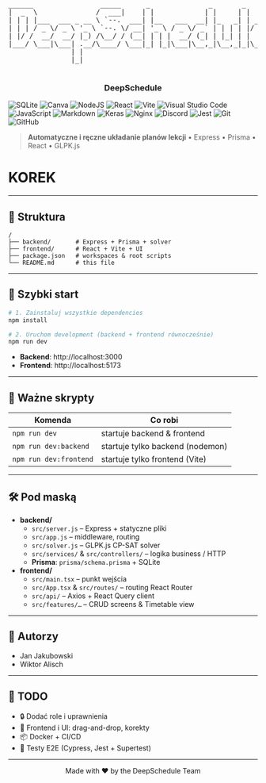 <p align="center">
  <pre>
______                _____      _              _       _      
|  _  \              /  ___|    | |            | |     | |     
| | | |___  ___ _ __ \ `--.  ___| |__   ___  __| |_   _| | ___ 
| | | / _ \/ _ \ '_ \ `--. \/ __| '_ \ / _ \/ _` | | | | |/ _ \
| |/ /  __/  __/ |_) /\__/ / (__| | | |  __/ (_| | |_| | |  __/
|___/ \___|\___| .__/\____/ \___|_| |_|\___|\__,_|\__,_|_|\___|
               | |                                             
               |_|                                             
  </pre>
  <h3 align="center">DeepSchedule</h3>

![SQLite](https://img.shields.io/badge/sqlite-%2307405e.svg?style=for-the-badge&logo=sqlite&logoColor=white)
    ![Canva](https://img.shields.io/badge/Canva-%2300C4CC.svg?style=for-the-badge&logo=Canva&logoColor=white)
    ![NodeJS](https://img.shields.io/badge/node.js-6DA55F?style=for-the-badge&logo=node.js&logoColor=white)
    ![React](https://img.shields.io/badge/react-%2320232a.svg?style=for-the-badge&logo=react&logoColor=%2361DAFB)
    ![Vite](https://img.shields.io/badge/vite-%23646CFF.svg?style=for-the-badge&logo=vite&logoColor=white)
    ![Visual Studio Code](https://img.shields.io/badge/Visual%20Studio%20Code-0078d7.svg?style=for-the-badge&logo=visual-studio-code&logoColor=white)
    ![JavaScript](https://img.shields.io/badge/javascript-%23323330.svg?style=for-the-badge&logo=javascript&logoColor=%23F7DF1E)
    ![Markdown](https://img.shields.io/badge/markdown-%23000000.svg?style=for-the-badge&logo=markdown&logoColor=white)
    ![Keras](https://img.shields.io/badge/Keras-%23D00000.svg?style=for-the-badge&logo=Keras&logoColor=white)
    ![Nginx](https://img.shields.io/badge/nginx-%23009639.svg?style=for-the-badge&logo=nginx&logoColor=white)
    ![Discord](https://img.shields.io/badge/Discord-%235865F2.svg?style=for-the-badge&logo=discord&logoColor=white)
    ![Jest](https://img.shields.io/badge/-jest-%23C21325?style=for-the-badge&logo=jest&logoColor=white)
    ![Git](https://img.shields.io/badge/git-%23F05033.svg?style=for-the-badge&logo=git&logoColor=white)
    ![GitHub](https://img.shields.io/badge/github-%23121011.svg?style=for-the-badge&logo=github&logoColor=white)
    
> **Automatyczne i ręczne układanie planów lekcji** • Express • Prisma • React • GLPK.js


# KOREK

---

## 📁 Struktura

```
/
├── backend/       # Express + Prisma + solver
├── frontend/      # React + Vite + UI
├── package.json   # workspaces & root scripts
└── README.md      # this file
```

---

## 🚀 Szybki start

```bash
# 1. Zainstaluj wszystkie dependencies
npm install

# 2. Uruchom development (backend + frontend równocześnie)
npm run dev
```

- **Backend**: http://localhost:3000  
- **Frontend**: http://localhost:5173  

---

## 🔗 Ważne skrypty

| Komenda             | Co robi                               |
|---------------------|---------------------------------------|
| `npm run dev`       | startuje backend & frontend           |
| `npm run dev:backend`  | startuje tylko backend (nodemon)  |
| `npm run dev:frontend` | startuje tylko frontend (Vite)   |

---

## 🛠️ Pod maską

- **backend/**  
  - `src/server.js` – Express + statyczne pliki  
  - `src/app.js` – middleware, routing  
  - `src/solver.js` – GLPK.js CP-SAT solver  
  - `src/services/` & `src/controllers/` – logika business / HTTP  
  - **Prisma**: `prisma/schema.prisma` + SQLite  
- **frontend/**  
  - `src/main.tsx` – punkt wejścia  
  - `src/App.tsx` & `src/routes/` – routing React Router  
  - `src/api/` – Axios + React Query client  
  - `src/features/…` – CRUD screens & Timetable view  

---

## 🤝 Autorzy

- Jan Jakubowski  
- Wiktor Alisch  

---

## 📖 TODO

- 🔒 Dodać role i uprawnienia  
- 🎨 Frontend i UI: drag-and-drop, korekty  
- 📦 Docker + CI/CD  
- 🧪 Testy E2E (Cypress, Jest + Supertest)  

---

<p align="center">
  Made with ❤️ by the DeepSchedule Team
</p>
